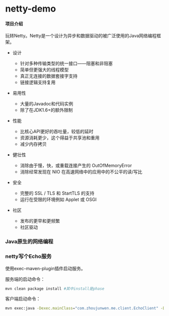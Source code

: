 # netty-demo

#### 项目介绍
玩转Netty。Netty是一个设计为异步和数据驱动的被广泛使用的Java网络编程框架。

- 设计
  
  - 针对多种传输类型的统一接口——阻塞和非阻塞
  - 简单但更强大的线程模型
  - 真正无连接的数据套接字支持
  - 链接逻辑支持复用
  
- 易用性

  - 大量的Javadoc和代码实例
  - 除了在JDK1.6+的额外限制
  
- 性能

  - 比核心API更好的吞吐量，较低的延时
  - 资源消耗更少，这个得益于共享池和重用
  - 减少内存拷贝
  
- 健壮性
 
  - 消除由于慢，快，或重载连接产生的 OutOfMemoryError
  - 消除经常发现在 NIO 在高速网络中的应用中的不公平的读/写比
  
- 安全

  - 完整的 SSL / TLS 和 StartTLS 的支持
  - 运行在受限的环境例如 Applet 或 OSGI
  
- 社区

  - 发布的更早和更频繁
  - 社区驱动
  
### Java原生的网络编程

### netty写个Echo服务

使用exec-maven-plugin插件启动服务。

服务端的启动命令：

```bash
mvn clean package install #其中install是phase
```

客户端启动命令：

```bash
mvn exec:java -Dexec.mainClass="com.zhoujunwen.me.client.EchoClient" -Dexec.args="localhost 9999" -Dexec.classpathScope=runtime
```


